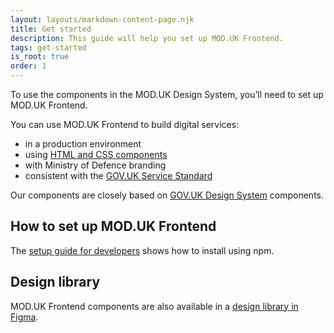 ```yaml
---
layout: layouts/markdown-content-page.njk
title: Get started
description: This guide will help you set up MOD.UK Frontend.
tags: get-started
is_root: true
order: 1
---
```


To use the components in the MOD.UK Design System, you’ll need to set up MOD.UK
Frontend.

You can use MOD.UK Frontend to build digital services:

- in a production environment
- using [HTML and CSS components](/components/)
- with Ministry of Defence branding
- consistent with the
  [GOV.UK Service Standard](https://www.gov.uk/service-manual/service-standard)

Our components are closely based on
[GOV.UK Design System](https://design-system.service.gov.uk/components/)
components.

## How to set up MOD.UK Frontend

The [setup guide for developers](/get-started/setup-guide-for-developers/) shows
how to install using npm.

## Design library

MOD.UK Frontend components are also available in a
[design library in Figma](/get-started/design-library/).
